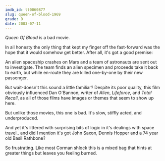 ```yaml
---
imdb_id: tt0060877
slug: queen-of-blood-1969
grade: D
date: 2003-07-11
---
```


_Queen Of Blood_ is a bad movie.

In all honesty the only thing that kept my finger off the fast-forward was the hope that it would somehow get better. After all, it's got a good premise:

An alien spaceship crashes on Mars and a team of astronauts are sent out to investigate. The team finds an alien specimen and proceeds take it back to earth, but while en-route they are killed one-by-one by their new passenger.

But wait-doesn't this sound a little familiar? Despite its poor quality, this film obviously influenced Dan O'Bannon, writer of <span data-imdb-id="tt0078748">_Alien_</span>, <span data-imdb-id="tt0089489">_Lifeforce_</span>, and <span data-imdb-id="tt0100802">_Total Recall_</a>, as all of those films have images or themes that seem to show up here.</p>

But unlike those movies, this one is bad. It's slow, stiffly acted, and underproduced.

And yet it's littered with surprising bits of logic in it's dealings with space travel.. and did I mention it's got John Saxon, Dennis Hopper and a 74 year old Basil Rathbone?

So frustrating. Like most Corman shlock this is a mixed bag that hints at greater things but leaves you feeling burned.
